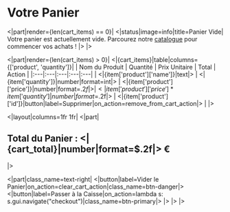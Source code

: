 # Votre Panier

<|part|render={len(cart_items) == 0}|
<|status|image=info|title=Panier Vide|
Votre panier est actuellement vide. Parcourez notre [catalogue](/catalogue) pour commencer vos achats !
|>
|>

<|part|render={len(cart_items) > 0}|
<|{cart_items}|table|columns={['product', 'quantity']}|
| Nom du Produit | Quantité | Prix Unitaire | Total | Action |
|:---|:---|:---|:---|:---|
| <|{item['product']['name']}|text|> | <|{item['quantity']}|number|format=int|> | <|{item['product']['price']}|number|format=$.2f|> | <|{item['product']['price'] * item['quantity']}|number|format=$.2f|> | <|{item['product']['id']}|button|label=Supprimer|on_action=remove_from_cart_action|> |
|>

<|layout|columns=1fr 1fr|
<|part|
## Total du Panier : <|{cart_total}|number|format=$.2f|> €
|>

<|part|class_name=text-right|
<|button|label=Vider le Panier|on_action=clear_cart_action|class_name=btn-danger|>
<|button|label=Passer à la Caisse|on_action=lambda s: s.gui.navigate("checkout")|class_name=btn-primary|>
|>
|>
|>
